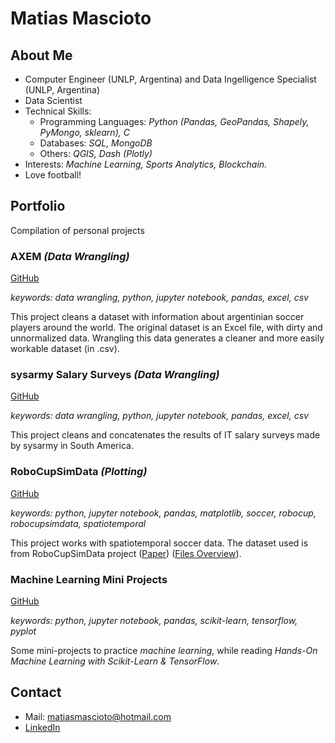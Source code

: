 # Matias Mascioto

## About Me
*  Computer Engineer (UNLP, Argentina) and Data Ingelligence Specialist (UNLP, Argentina)
*  Data Scientist
*  Technical Skills:
   * Programming Languages: *Python (Pandas, GeoPandas, Shapely, PyMongo, sklearn), C*
   * Databases: *SQL, MongoDB*
   * Others: *QGIS, Dash (Plotly)*
*  Interests: *Machine Learning, Sports Analytics, Blockchain.*
*  Love football!

## Portfolio
Compilation of personal projects

### AXEM *(Data Wrangling)*
[GitHub](https://github.com/matiasmascioto/axem_wrangling)

*keywords: data wrangling, python, jupyter notebook, pandas, excel, csv*

This project cleans a dataset with information about argentinian soccer players around the world. The original dataset is an Excel file, with dirty and unnormalized data. Wrangling this data generates a cleaner and more easily workable dataset (in .csv).

### sysarmy Salary Surveys *(Data Wrangling)*
[GitHub](https://github.com/matiasmascioto/sysarmy_sueldos_wrangling)

*keywords: data wrangling, python, jupyter notebook, pandas, excel, csv*

This project cleans and concatenates the results of IT salary surveys made by sysarmy in South America.

### RoboCupSimData *(Plotting)*
[GitHub](https://github.com/matiasmascioto/robocupsimdata_plotting)

*keywords: python, jupyter notebook, pandas, matplotlib, soccer, robocup, robocupsimdata, spatiotemporal*

This project works with spatiotemporal soccer data. The dataset used is from RoboCupSimData project ([Paper](https://arxiv.org/pdf/1711.01703.pdf)) ([Files Overview](http://oliver.obst.eu/data/RoboCupSimData/overview.html)). 

### Machine Learning Mini Projects
[GitHub](https://github.com/matiasmascioto/ml_mini_projects)

*keywords: python, jupyter notebook, pandas, scikit-learn, tensorflow, pyplot*

Some mini-projects to practice *machine learning*, while reading *Hands-On Machine Learning with Scikit-Learn & TensorFlow*.

## Contact
*  Mail: matiasmascioto@hotmail.com
*  [LinkedIn](https://www.linkedin.com/in/juan-matias-mascioto/)

